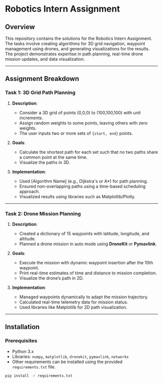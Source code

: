 # Robotics Intern Assignment

## Overview

This repository contains the solutions for the Robotics Intern Assignment. The tasks involve creating algorithms for 3D grid navigation, waypoint management using drones, and generating visualizations for the results. The project demonstrates expertise in path planning, real-time drone mission updates, and data visualization.

---

## Assignment Breakdown

### Task 1: 3D Grid Path Planning
1. **Description**:
   - Consider a 3D grid of points (0,0,0) to (100,100,100) with unit increments.
   - Assign random weights to some points, leaving others with zero weights.
   - The user inputs two or more sets of `{start, end}` points.

2. **Goals**:
   - Calculate the shortest path for each set such that no two paths share a common point at the same time.
   - Visualize the paths in 3D.

3. **Implementation**:
   - Used [Algorithm Name] (e.g., Dijkstra's or A*) for path planning.
   - Ensured non-overlapping paths using a time-based scheduling approach.
   - Visualized results using libraries such as Matplotlib/Plotly.

---

### Task 2: Drone Mission Planning
1. **Description**:
   - Created a dictionary of 15 waypoints with latitude, longitude, and altitude.
   - Planned a drone mission in auto mode using **DroneKit** or **Pymavlink**.

2. **Goals**:
   - Execute the mission with dynamic waypoint insertion after the 10th waypoint.
   - Print real-time estimates of time and distance to mission completion.
   - Visualize the drone’s path in 2D.

3. **Implementation**:
   - Managed waypoints dynamically to adapt the mission trajectory.
   - Calculated real-time telemetry data for mission status.
   - Used libraries like Matplotlib for 2D path visualization.

---

## Installation

### Prerequisites
- Python 3.x
- Libraries: `numpy`, `matplotlib`, `dronekit`, `pymavlink`, `networkx`
- Other requirements can be installed using the provided `requirements.txt` file.

```bash
pip install -r requirements.txt
